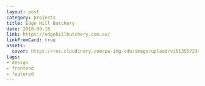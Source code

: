 ```yaml
---
layout: post
category: projects
title: Edge Hill Butchery
date: 2018-09-18
link: https://edgehillbutchery.com.au/
linkFromCard: true
assets:
  cover: https://res.cloudinary.com/pw-img-cdn/image/upload/v1513557239/okok/albumregistry-new-profile-2500w.jpg
tags: 
- design
- frontend
- featured
---
```

